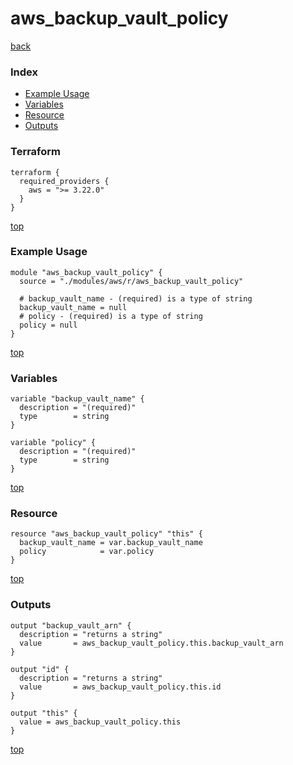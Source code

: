 # aws_backup_vault_policy

[back](../aws.md)

### Index

- [Example Usage](#example-usage)
- [Variables](#variables)
- [Resource](#resource)
- [Outputs](#outputs)

### Terraform

```hcl
terraform {
  required_providers {
    aws = ">= 3.22.0"
  }
}
```

[top](#index)

### Example Usage

```hcl
module "aws_backup_vault_policy" {
  source = "./modules/aws/r/aws_backup_vault_policy"

  # backup_vault_name - (required) is a type of string
  backup_vault_name = null
  # policy - (required) is a type of string
  policy = null
}
```

[top](#index)

### Variables

```hcl
variable "backup_vault_name" {
  description = "(required)"
  type        = string
}

variable "policy" {
  description = "(required)"
  type        = string
}
```

[top](#index)

### Resource

```hcl
resource "aws_backup_vault_policy" "this" {
  backup_vault_name = var.backup_vault_name
  policy            = var.policy
}
```

[top](#index)

### Outputs

```hcl
output "backup_vault_arn" {
  description = "returns a string"
  value       = aws_backup_vault_policy.this.backup_vault_arn
}

output "id" {
  description = "returns a string"
  value       = aws_backup_vault_policy.this.id
}

output "this" {
  value = aws_backup_vault_policy.this
}
```

[top](#index)